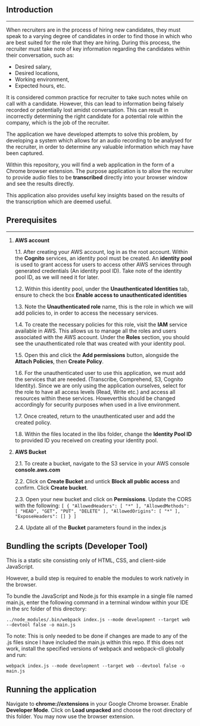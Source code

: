 ## Introduction
---------------
When recruiters are in the process of hiring new candidates, they must speak to a varying degree of candidates in order to find those in which who are best suited for  the role that they are hiring. During this process, the recruiter must take note of key information regarding the candidates within their conversation, such as:

- Desired salary, 
- Desired locations, 
- Working environment,
- Expected hours, etc.

It is considered common practice for recruiter to take such notes while on call with a candidate. However, this can lead to information being falsely recorded or potentially lost amidst conversation. This can result in incorrectly determining the right candidate for a potential role within the company, which is the job of the recruiter.

The application we have developed attempts to solve this problem, by developing a system which allows for an audio recording to be analysed for the recruiter, in order to determine any valuable information which may have been captured.

Within this repository, you will find a web application in the form of a Chrome browser extension. The purpose application is to allow the recruiter to provide audio files to be **transcribed** directly into your browser window and see the results directly.

This application also provides useful key insights based on the results of the transcription which are deemed useful.

## Prerequisites
-------------
1. **AWS account**

    1.1. After creating your AWS account, log in as the root account. Within the **Cognito** services, an identity pool must be created. An **identity pool** is used to grant access for users to access other AWS services through generated credentials (An identity pool ID). Take note of the identity pool ID, as we will need it for later.

    1.2. Within this identity pool, under the **Unauthenticated Identities** tab, ensure to check the box **Enable access to unauthenticated identities**

    1.3. Note the **Unauthenticated role** name, this is the role in which we will add policies to, in order to access the necessary services.

    1.4. To create the necessary policies for this role, visit the **IAM** service available in AWS. This allows us to manage all the roles and users associated with the AWS account. Under the **Roles** section, you should see the unauthenticated role that was created with your identity pool.

    1.5. Open this and click the **Add permissions** button, alongside the **Attach Policies**, then **Create Policy**.

    1.6. For the unauthenticated user to use this application, we must add the services that are needed. (Transcribe, Comprehend, S3, Cognito Identity). Since we are only using the application ourselves, select for the role to have all access levels
    (Read, Write etc.) and access all resources within these services. Howeverthis should be changed accordingly for security purposes when used in a live environment.

    1.7. Once created, return to the unauthenticated user and add the created policy.

    1.8. Within the files located in the libs folder, change the **Identity Pool ID** to provided ID you received on creating your identity pool.

2. **AWS Bucket**

    2.1. To create a bucket, navigate to the S3 service in your AWS console **console.aws.com**

    2.2. Click on **Create Bucket** and untick **Block all public access** and confirm. Click **Create bucket**. 

    2.3. Open your new bucket and click on **Permissions**. Update the CORS with the following:
    `[
        {
            "AllowedHeaders": [
                "*"
            ],
            "AllowedMethods": [
                "HEAD",
                "GET",
                "PUT",
                "DELETE"
            ],
            "AllowedOrigins": [
                "*"
            ],
            "ExposeHeaders": []
        }
    ]`
    
    2.4. Update all of the **Bucket** parameters found in the index.js


## Bundling the scripts (Developer Tool)
This is a static site consisting only of HTML, CSS, and client-side JavaScript. 

However, a build step is required to enable the modules to work natively in the browser.

To bundle the JavaScript and Node.js for this example in a single file named main.js, 
enter the following command in a terminal window within your IDE in the src folder of this directory:

`../node_modules/.bin/webpack index.js --mode development --target web --devtool false -o main.js`

To note: This is only needed to be done if changes are made to any of the .js files since I have included the main.js within this repo. If this does not work, install the specified versions of webpack and webpack-cli globally and run:

`webpack index.js --mode development --target web --devtool false -o main.js`


## Running the application
Navigate to **chrome://extensions** in your Google Chrome browser. Enable **Developer Mode**. Click on **Load unpacked** and choose the root directory of this folder. You may now use the browser extension.
